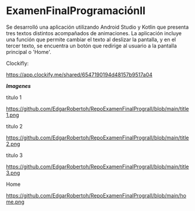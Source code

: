 # ExamenFinalProgramaciónII

Se desarrolló una aplicación utilizando Android Studio y Kotlin que presenta tres textos distintos acompañados de animaciones. La aplicación incluye una función que permite cambiar el texto al deslizar la pantalla, y en el tercer texto, se encuentra un botón que redirige al usuario a la pantalla principal o 'Home'.


Clockifly:

https://app.clockify.me/shared/6547190194d48157b9517a04

***Imagenes***

titulo 1

https://github.com/EdgarRobertoh/RepoExamenFinalPrograII/blob/main/title1.png

titulo 2

https://github.com/EdgarRobertoh/RepoExamenFinalPrograII/blob/main/title2.png

titulo 3

https://github.com/EdgarRobertoh/RepoExamenFinalPrograII/blob/main/title3.png

Home

https://github.com/EdgarRobertoh/RepoExamenFinalPrograII/blob/main/home.png
